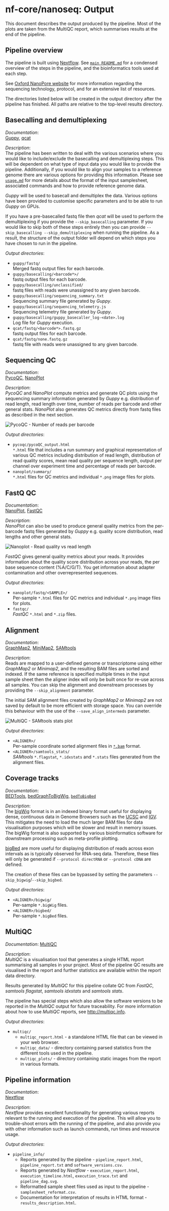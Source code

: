 # nf-core/nanoseq: Output

This document describes the output produced by the pipeline. Most of the plots are taken from the MultiQC report, which summarises results at the end of the pipeline.

## Pipeline overview

The pipeline is built using [Nextflow](https://www.nextflow.io/). See [`main README.md`](../README.md) for a condensed overview of the steps in the pipeline, and the bioinformatics tools used at each step.

See [Oxford NanoPore website](https://nanoporetech.com/) for more information regarding the sequencing technology, protocol, and for an extensive list of resources.

The directories listed below will be created in the output directory after the pipeline has finished. All paths are relative to the top-level results directory.

## Basecalling and demultiplexing

*Documentation*:  
[Guppy](https://nanoporetech.com/nanopore-sequencing-data-analysis), [qcat](https://github.com/nanoporetech/qcat)

*Description*:  
The pipeline has been written to deal with the various scenarios where you would like to include/exclude the basecalling and demultiplexing steps. This will be dependent on what type of input data you would like to provide the pipeline. Additionally, if you would like to align your samples to a reference genome there are various options for providing this information. Please see [`usage.md`](usage.md#--input) for more details about the format of the input samplesheet, associated commands and how to provide reference genome data.

*Guppy* will be used to basecall and demultiplex the data. Various options have been provided to customise specific parameters and to be able to run *Guppy* on GPUs.

If you have a pre-basecalled fastq file then *qcat* will be used to perform the demultiplexing if you provide the `--skip_basecalling` parameter. If you would like to skip both of these steps entirely then you can provide `--skip_basecalling --skip_demultiplexing` when running the pipeline. As a result, the structure of the output folder will depend on which steps you have chosen to run in the pipeline.

*Output directories*:

* `guppy/fastq/`  
  Merged fastq output files for each barcode.
* `guppy/basecalling/<barcode*>/`  
  fastq output files for each barcode.
* `guppy/basecalling/unclassified/`  
  fastq files with reads were unassigned to any given barcode.
* `guppy/basecalling/sequencing_summary.txt`  
  Sequencing summary file generated by *Guppy*.
* `guppy/basecalling/sequencing_telemetry.js`  
  Sequencing telemetry file generated by *Guppy*.
* `guppy/basecalling/guppy_basecaller_log-<date>.log`  
  Log file for *Guppy* execution.
* `qcat/fastq/<barcode*>.fastq.gz`  
  fastq output files for each barcode.
* `qcat/fastq/none.fastq.gz`  
  fastq file with reads were unassigned to any given barcode.

## Sequencing QC

*Documentation*:  
[PycoQC](https://github.com/a-slide/pycoQC), [NanoPlot](https://github.com/wdecoster/NanoPlot)

*Description*:  
*PycoQC* and *NanoPlot* compute metrics and generate QC plots using the sequencing summary information generated by *Guppy* e.g. distribution of read length, read length over time, number of reads per barcode and other general stats. *NanoPlot* also generates QC metrics directly from fastq files as described in the next section.

![PycoQC - Number of reads per barcode](images/pycoqc_readsperbarcode.png)

*Output directories*:

* `pycoqc/pycoQC_output.html`  
  `*.html` file that includes a run summary and graphical representation of various QC metrics including distribution of read length, distribution of read quality scores, mean read quality per sequence length, output per channel over experiment time and percentage of reads per barcode.  
* `nanoplot/summary/`  
  `*.html` files for QC metrics and individual `*.png` image files for plots.

## FastQ QC

*Documentation*:  
[NanoPlot](https://github.com/wdecoster/NanoPlot), [FastQC](http://www.bioinformatics.babraham.ac.uk/projects/fastqc/Help/)

*Description*:  
*NanoPlot* can also be used to produce general quality metrics from the per-barcode fastq files generated by *Guppy* e.g. quality score distribution, read lengths and other general stats.

![Nanoplot - Read quality vs read length](images/nanoplot_readlengthquality.png)

*FastQC* gives general quality metrics about your reads. It provides information about the quality score distribution across your reads, the per base sequence content (%A/C/G/T). You get information about adapter contamination and other overrepresented sequences.  

*Output directories*:

* `nanoplot/fastq/<SAMPLE>/`  
  Per-sample `*.html` files for QC metrics and individual `*.png` image files for plots.
* `fastqc/`  
  *FastQC* `*.html` and `*.zip` files.  

## Alignment

*Documentation*:  
[GraphMap2](https://github.com/lbcb-sci/graphmap2), [MiniMap2](https://github.com/lh3/minimap2), [SAMtools](http://samtools.sourceforge.net/)

*Description*:  
Reads are mapped to a user-defined genome or transcriptome using either *GraphMap2* or *Minimap2*, and the resulting BAM files are sorted and indexed. If the same reference is specified multiple times in the input sample sheet then the aligner index will only be built once for re-use across all samples. You can skip the alignment and downstream processes by providing the `--skip_alignment` parameter.

The initial SAM alignment files created by *GraphMap2* or *Minimap2* are not saved by default to be more efficient with storage space. You can override this behaviour with the use of the `--save_align_intermeds` parameter.

![MultiQC - SAMtools stats plot](images/mqc_samtools_stats_plot.png)

*Output directories*:

* `<ALIGNER>/`  
  Per-sample coordinate sorted alignment files in [`*.bam`](https://samtools.github.io/hts-specs/SAMv1.pdf) format.
* `<ALIGNER>/samtools_stats/`  
  *SAMtools* `*.flagstat`, `*.idxstats` and `*.stats` files generated from the alignment files.

## Coverage tracks

*Documentation*:  
[BEDTools](https://bedtools.readthedocs.io/en/latest/), [bedGraphToBigWig](https://genome.ucsc.edu/goldenpath/help/bigWig.html#Ex3), [`bedToBigBed`](https://genome.ucsc.edu/goldenPath/help/bigBed.html#Ex2)

*Description*:  
The [bigWig](https://genome.ucsc.edu/goldenpath/help/bigWig.html) format is in an indexed binary format useful for displaying dense, continuous data in Genome Browsers such as the [UCSC](https://genome.ucsc.edu/cgi-bin/hgTracks) and [IGV](http://software.broadinstitute.org/software/igv/). This mitigates the need to load the much larger BAM files for data visualisation purposes which will be slower and result in memory issues. The bigWig format is also supported by various bioinformatics software for downstream processing such as meta-profile plotting.

[bigBed](https://genome.ucsc.edu/goldenPath/help/bigBed.html) are more useful for displaying distribution of reads across exon intervals as is typically observed for RNA-seq data. Therefore, these files will only be generated if `--protocol directRNA` or `--protocol cDNA` are defined.

The creation of these files can be bypassed by setting the parameters `--skip_bigwig`/`--skip_bigbed`.

*Output directories*:

* `<ALIGNER>/bigwig/`  
  Per-sample `*.bigWig` files.
* `<ALIGNER>/bigbed/`  
  Per-sample `*.bigBed` files.

## MultiQC

*Documentation*:
[MultiQC](https://multiqc.info/docs/)

*Description*:  
*MultiQC* is a visualisation tool that generates a single HTML report summarising all samples in your project. Most of the pipeline QC results are visualised in the report and further statistics are available within the report data directory.  

Results generated by *MultiQC* for this pipeline collate QC from *FastQC*, *samtools flagstat*, *samtools idxstats* and *samtools stats*.

The pipeline has special steps which also allow the software versions to be reported in the *MultiQC* output for future traceability. For more information about how to use *MultiQC* reports, see <http://multiqc.info>.

*Output directories*:  

* `multiqc/`  
  * `multiqc_report.html` - a standalone HTML file that can be viewed in your web browser.
  * `multiqc_data/` - directory containing parsed statistics from the different tools used in the pipeline.
  * `multiqc_plots/` - directory containing static images from the report in various formats.

## Pipeline information

*Documentation*:  
[Nextflow](https://www.nextflow.io/docs/latest/tracing.html)

*Description*:  
*Nextflow* provides excellent functionality for generating various reports relevant to the running and execution of the pipeline. This will allow you to trouble-shoot errors with the running of the pipeline, and also provide you with other information such as launch commands, run times and resource usage.

*Output directories*:

* `pipeline_info/`  
  * Reports generated by the pipeline - `pipeline_report.html`, `pipeline_report.txt` and `software_versions.csv`.
  * Reports generated by *Nextflow* - `execution_report.html`, `execution_timeline.html`, `execution_trace.txt` and `pipeline_dag.svg`.
  * Reformatted sample sheet files used as input to the pipeline - `samplesheet_reformat.csv`.
  * Documentation for interpretation of results in HTML format - `results_description.html`.
